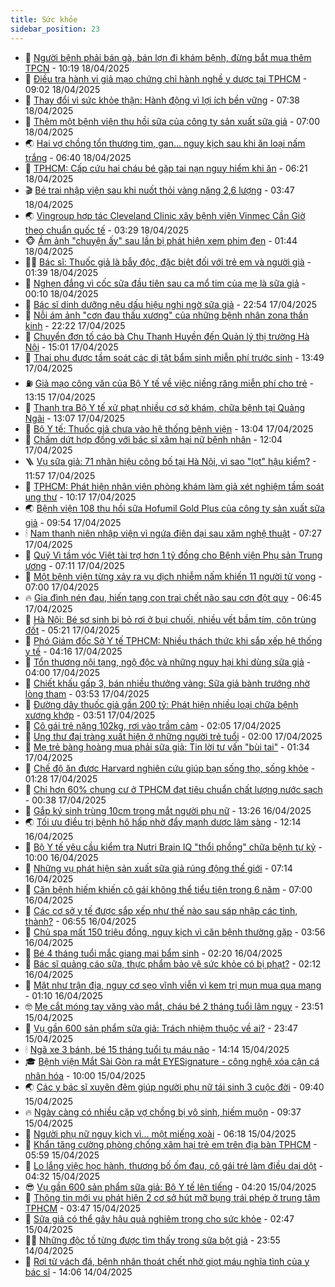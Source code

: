 ```yaml
---
title: Sức khỏe
sidebar_position: 23
---
```


<!-- dantri-suc-khoe:START -->
- 🤔 [Người bệnh phải bán gà, bán lợn đi khám bệnh, đừng bắt mua thêm TPCN](https://dantri.com.vn/suc-khoe/nguoi-benh-phai-ban-ga-ban-lon-di-kham-benh-dung-bat-mua-them-tpcn-20250418171448660.htm) - 10:19 18/04/2025
- 🚦 [Điều tra hành vi giả mạo chứng chỉ hành nghề y dược tại TPHCM](https://dantri.com.vn/suc-khoe/dieu-tra-hanh-vi-gia-mao-chung-chi-hanh-nghe-y-duoc-tai-tphcm-20250418091016537.htm) - 09:02 18/04/2025
- 🤖 [Thay đổi vì sức khỏe thận: Hành động vì lợi ích bền vững](https://dantri.com.vn/suc-khoe/thay-doi-vi-suc-khoe-than-hanh-dong-vi-loi-ich-ben-vung-20250418140257789.htm) - 07:38 18/04/2025
- 🐻 [Thêm một bệnh viện thu hồi sữa của công ty sản xuất sữa giả](https://dantri.com.vn/suc-khoe/them-mot-benh-vien-thu-hoi-sua-cua-cong-ty-san-xuat-sua-gia-20250418135743727.htm) - 07:00 18/04/2025
- 🌏 [Hai vợ chồng tổn thương tim, gan... nguy kịch sau khi ăn loại nấm trắng](https://dantri.com.vn/suc-khoe/hai-vo-chong-ton-thuong-tim-gan-nguy-kich-sau-khi-an-loai-nam-trang-20250418134049771.htm) - 06:40 18/04/2025
- 👺 [TPHCM: Cấp cứu hai cháu bé gặp tai nạn nguy hiểm khi ăn](https://dantri.com.vn/suc-khoe/tphcm-cap-cuu-hai-chau-be-gap-tai-nan-nguy-hiem-khi-an-20250418130901037.htm) - 06:21 18/04/2025
- 🎬 [Bé trai nhập viện sau khi nuốt thỏi vàng nặng 2,6 lượng](https://dantri.com.vn/suc-khoe/be-trai-nhap-vien-sau-khi-nuot-thoi-vang-nang-26-luong-20250418094437133.htm) - 03:47 18/04/2025
- 🌏 [Vingroup hợp tác Cleveland Clinic xây bệnh viện Vinmec Cần Giờ theo chuẩn quốc tế](https://dantri.com.vn/suc-khoe/vingroup-hop-tac-cleveland-clinic-xay-benh-vien-vinmec-can-gio-theo-chuan-quoc-te-20250418100638451.htm) - 03:29 18/04/2025
- 🐵 [Ám ảnh &quot;chuyện ấy&quot; sau lần bị phát hiện xem phim đen](https://dantri.com.vn/suc-khoe/am-anh-chuyen-ay-sau-lan-bi-phat-hien-xem-phim-den-20250417233411124.htm) - 01:44 18/04/2025
- 👨‍🏫 [Bác sĩ: Thuốc giả là bẫy độc, đặc biệt đối với trẻ em và người già](https://dantri.com.vn/suc-khoe/bac-si-thuoc-gia-la-bay-doc-dac-biet-doi-voi-tre-em-va-nguoi-gia-20250418074749903.htm) - 01:39 18/04/2025
- 🤗 [Nghẹn đắng vì cốc sữa đầu tiên sau ca mổ tim của mẹ là sữa giả](https://dantri.com.vn/suc-khoe/nghen-dang-vi-coc-sua-dau-tien-sau-ca-mo-tim-cua-me-la-sua-gia-20250417210257947.htm) - 00:10 18/04/2025
- 🫶 [Bác sĩ dinh dưỡng nêu dấu hiệu nghi ngờ sữa giả](https://dantri.com.vn/suc-khoe/bac-si-dinh-duong-neu-dau-hieu-nghi-ngo-sua-gia-20250417105817469.htm) - 22:54 17/04/2025
- 🙉 [Nỗi ám ảnh &quot;cơn đau thấu xương&quot; của những bệnh nhân zona thần kinh](https://dantri.com.vn/suc-khoe/noi-am-anh-con-dau-thau-xuong-cua-nhung-benh-nhan-zona-than-kinh-20250417231430254.htm) - 22:22 17/04/2025
- 🦅 [Chuyển đơn tố cáo bà Chu Thanh Huyền đến Quản lý thị trường Hà Nội](https://dantri.com.vn/suc-khoe/chuyen-don-to-cao-ba-chu-thanh-huyen-den-quan-ly-thi-truong-ha-noi-20250417213611753.htm) - 15:01 17/04/2025
- 🐘 [Thai phụ được tầm soát các dị tật bẩm sinh miễn phí trước sinh](https://dantri.com.vn/suc-khoe/thai-phu-duoc-tam-soat-cac-di-tat-bam-sinh-mien-phi-truoc-sinh-20250417182859072.htm) - 13:49 17/04/2025
- ⛽️ [Giả mạo công văn của Bộ Y tế về việc niềng răng miễn phí cho trẻ](https://dantri.com.vn/suc-khoe/gia-mao-cong-van-cua-bo-y-te-ve-viec-nieng-rang-mien-phi-cho-tre-20250417193831827.htm) - 13:15 17/04/2025
- 🤡 [Thanh tra Bộ Y tế xử phạt nhiều cơ sở khám, chữa bệnh tại Quảng Ngãi](https://dantri.com.vn/suc-khoe/thanh-tra-bo-y-te-xu-phat-nhieu-co-so-kham-chua-benh-tai-quang-ngai-20250417174624411.htm) - 13:07 17/04/2025
- 💼 [Bộ Y tế: Thuốc giả chưa vào hệ thống bệnh viện](https://dantri.com.vn/suc-khoe/bo-y-te-thuoc-gia-chua-vao-he-thong-benh-vien-20250417153912820.htm) - 13:04 17/04/2025
- 🤔 [Chấm dứt hợp đồng với bác sĩ xâm hại nữ bệnh nhân](https://dantri.com.vn/suc-khoe/cham-dut-hop-dong-voi-bac-si-xam-hai-nu-benh-nhan-20250417180148350.htm) - 12:04 17/04/2025
- 🪜 [Vụ sữa giả: 71 nhãn hiệu công bố tại Hà Nội, vì sao &quot;lọt&quot; hậu kiểm?](https://dantri.com.vn/suc-khoe/vu-sua-gia-71-nhan-hieu-cong-bo-tai-ha-noi-vi-sao-lot-hau-kiem-20250417185220815.htm) - 11:57 17/04/2025
- 📝 [TPHCM: Phát hiện nhân viên phòng khám làm giả xét nghiệm tầm soát ung thư](https://dantri.com.vn/suc-khoe/tphcm-phat-hien-nhan-vien-phong-kham-lam-gia-xet-nghiem-tam-soat-ung-thu-20250417163216645.htm) - 10:17 17/04/2025
- 🌏 [Bệnh viện 108 thu hồi sữa Hofumil Gold Plus của công ty sản xuất sữa giả](https://dantri.com.vn/suc-khoe/benh-vien-108-thu-hoi-sua-hofumil-gold-plus-cua-cong-ty-san-xuat-sua-gia-20250417163735553.htm) - 09:54 17/04/2025
- 🕯 [Nam thanh niên nhập viện vì ngứa điên dại sau xăm nghệ thuật](https://dantri.com.vn/suc-khoe/nam-thanh-nien-nhap-vien-vi-ngua-dien-dai-sau-xam-nghe-thuat-20250417142419078.htm) - 07:27 17/04/2025
- 🦍 [Quỹ Vì tầm vóc Việt tài trợ hơn 1 tỷ đồng cho Bệnh viện Phụ sản Trung ương](https://dantri.com.vn/suc-khoe/quy-vi-tam-voc-viet-tai-tro-hon-1-ty-dong-cho-benh-vien-phu-san-trung-uong-20250417140253806.htm) - 07:11 17/04/2025
- 🌈 [Một bệnh viện từng xảy ra vụ dịch nhiễm nấm khiến 11 người tử vong](https://dantri.com.vn/suc-khoe/mot-benh-vien-tung-xay-ra-vu-dich-nhiem-nam-khien-11-nguoi-tu-vong-20250417125719470.htm) - 07:00 17/04/2025
- 🔥 [Gia đình nén đau, hiến tạng con trai chết não sau cơn đột quỵ](https://dantri.com.vn/suc-khoe/gia-dinh-nen-dau-hien-tang-con-trai-chet-nao-sau-con-dot-quy-20250417130311422.htm) - 06:45 17/04/2025
- 🌊 [Hà Nội: Bé sơ sinh bị bỏ rơi ở bụi chuối, nhiều vết bầm tím, côn trùng đốt](https://dantri.com.vn/suc-khoe/ha-noi-be-so-sinh-bi-bo-roi-o-bui-chuoi-nhieu-vet-bam-tim-con-trung-dot-20250417115619828.htm) - 05:21 17/04/2025
- 🚦 [Phó Giám đốc Sở Y tế TPHCM: Nhiều thách thức khi sắp xếp hệ thống y tế](https://dantri.com.vn/suc-khoe/pho-giam-doc-so-y-te-tphcm-nhieu-thach-thuc-khi-sap-xep-he-thong-y-te-20250417094357199.htm) - 04:16 17/04/2025
- 🤖 [Tổn thương nội tạng, ngộ độc và những nguy hại khi dùng sữa giả](https://dantri.com.vn/suc-khoe/ton-thuong-noi-tang-ngo-doc-va-nhung-nguy-hai-khi-dung-sua-gia-20250417101837274.htm) - 04:00 17/04/2025
- 🤡 [Chiết khấu gấp 3, bán nhiều thưởng vàng: Sữa giả bành trướng nhờ lòng tham](https://dantri.com.vn/suc-khoe/chiet-khau-gap-3-ban-nhieu-thuong-vang-sua-gia-banh-truong-nho-long-tham-20250417100549456.htm) - 03:53 17/04/2025
- 💂 [Đường dây thuốc giả gần 200 tỷ: Phát hiện nhiều loại chữa bệnh xương khớp](https://dantri.com.vn/suc-khoe/duong-day-thuoc-gia-gan-200-ty-phat-hien-nhieu-loai-chua-benh-xuong-khop-20250417100217820.htm) - 03:51 17/04/2025
- 🦄 [Cô gái trẻ nặng 102kg, rơi vào trầm cảm](https://dantri.com.vn/suc-khoe/co-gai-tre-nang-102kg-roi-vao-tram-cam-20250417090435199.htm) - 02:05 17/04/2025
- 🧠 [Ung thư đại tràng xuất hiện ở những người trẻ tuổi](https://dantri.com.vn/suc-khoe/ung-thu-dai-trang-xuat-hien-o-nhung-nguoi-tre-tuoi-20250416212155211.htm) - 02:00 17/04/2025
- 🤖 [Mẹ trẻ bàng hoàng mua phải sữa giả: Tin lời tư vấn &quot;bùi tai&quot;](https://dantri.com.vn/suc-khoe/me-tre-bang-hoang-mua-phai-sua-gia-tin-loi-tu-van-bui-tai-20250416194754111.htm) - 01:34 17/04/2025
- 💼 [Chế độ ăn được Harvard nghiên cứu giúp bạn sống thọ, sống khỏe](https://dantri.com.vn/suc-khoe/che-do-an-duoc-harvard-nghien-cuu-giup-ban-song-tho-song-khoe-20250415080211207.htm) - 01:28 17/04/2025
- 🧰 [Chỉ hơn 60% chung cư ở TPHCM đạt tiêu chuẩn chất lượng nước sạch](https://dantri.com.vn/suc-khoe/chi-hon-60-chung-cu-o-tphcm-dat-tieu-chuan-chat-luong-nuoc-sach-20250416183104224.htm) - 00:38 17/04/2025
- 🎉 [Gắp ký sinh trùng 10cm trong mắt người phụ nữ](https://dantri.com.vn/suc-khoe/gap-ky-sinh-trung-10cm-trong-mat-nguoi-phu-nu-20250416185253218.htm) - 13:26 16/04/2025
- 🌏 [Tối ưu điều trị bệnh hô hấp nhờ đẩy mạnh dược lâm sàng](https://dantri.com.vn/suc-khoe/toi-uu-dieu-tri-benh-ho-hap-nho-day-manh-duoc-lam-sang-20250416163424708.htm) - 12:14 16/04/2025
- 📝 [Bộ Y tế yêu cầu kiểm tra Nutri Brain IQ &quot;thổi phồng&quot; chữa bệnh tự kỷ](https://dantri.com.vn/suc-khoe/bo-y-te-yeu-cau-kiem-tra-nutri-brain-iq-thoi-phong-chua-benh-tu-ky-20250416165948574.htm) - 10:00 16/04/2025
- 🧠 [Những vụ phát hiện sản xuất sữa giả rúng động thế giới](https://dantri.com.vn/suc-khoe/nhung-vu-phat-hien-san-xuat-sua-gia-rung-dong-the-gioi-20250416114543739.htm) - 07:14 16/04/2025
- 🚀 [Căn bệnh hiếm khiến cô gái không thể tiểu tiện trong 6 năm](https://dantri.com.vn/suc-khoe/can-benh-hiem-khien-co-gai-khong-the-tieu-tien-trong-6-nam-20250415141652121.htm) - 07:00 16/04/2025
- 💯 [Các cơ sở y tế được sắp xếp như thế nào sau sáp nhập các tỉnh, thành?](https://dantri.com.vn/suc-khoe/cac-co-so-y-te-duoc-sap-xep-nhu-the-nao-sau-sap-nhap-cac-tinh-thanh-20250416115434427.htm) - 06:55 16/04/2025
- 🫶 [Chủ spa mất 150 triệu đồng, nguy kịch vì căn bệnh thường gặp](https://dantri.com.vn/suc-khoe/chu-spa-mat-150-trieu-dong-nguy-kich-vi-can-benh-thuong-gap-20250416092429707.htm) - 03:56 16/04/2025
- 👹 [Bé 4 tháng tuổi mắc giang mai bẩm sinh](https://dantri.com.vn/suc-khoe/be-4-thang-tuoi-mac-giang-mai-bam-sinh-20250416091913024.htm) - 02:20 16/04/2025
- 🤩 [Bác sĩ quảng cáo sữa, thực phẩm bảo vệ sức khỏe có bị phạt?](https://dantri.com.vn/suc-khoe/bac-si-quang-cao-sua-thuc-pham-bao-ve-suc-khoe-co-bi-phat-20250415223228887.htm) - 02:12 16/04/2025
- 🌊 [Mặt như trận địa, nguy cơ sẹo vĩnh viễn vì kem trị mụn mua qua mạng](https://dantri.com.vn/suc-khoe/mat-nhu-tran-dia-nguy-co-seo-vinh-vien-vi-kem-tri-mun-mua-qua-mang-20250415083658625.htm) - 01:10 16/04/2025
- 🤓 [Mẹ cắt móng tay văng vào mắt, cháu bé 2 tháng tuổi lâm nguy](https://dantri.com.vn/suc-khoe/me-cat-mong-tay-vang-vao-mat-chau-be-2-thang-tuoi-lam-nguy-20250415220310873.htm) - 23:51 15/04/2025
- 🌝 [Vụ gần 600 sản phẩm sữa giả: Trách nhiệm thuộc về ai?](https://dantri.com.vn/suc-khoe/vu-gan-600-san-pham-sua-gia-trach-nhiem-thuoc-ve-ai-20250415184523527.htm) - 23:47 15/04/2025
- 🕯 [Ngã xe 3 bánh, bé 15 tháng tuổi tụ máu não](https://dantri.com.vn/suc-khoe/nga-xe-3-banh-be-15-thang-tuoi-tu-mau-nao-20250415211405476.htm) - 14:14 15/04/2025
- 🎓 [Bệnh viện Mắt Sài Gòn ra mắt EYESignature - công nghệ xóa cận cá nhân hóa](https://dantri.com.vn/suc-khoe/benh-vien-mat-sai-gon-ra-mat-eyesignature-cong-nghe-xoa-can-ca-nhan-hoa-20250415162202240.htm) - 10:00 15/04/2025
- 🌏 [Các y bác sĩ xuyên đêm giúp người phụ nữ tái sinh 3 cuộc đời](https://dantri.com.vn/suc-khoe/cac-y-bac-si-xuyen-dem-giup-nguoi-phu-nu-tai-sinh-3-cuoc-doi-20250415145106525.htm) - 09:40 15/04/2025
- 🔥 [Ngày càng có nhiều cặp vợ chồng bị vô sinh, hiếm muộn](https://dantri.com.vn/suc-khoe/ngay-cang-co-nhieu-cap-vo-chong-bi-vo-sinh-hiem-muon-20250415141747736.htm) - 09:37 15/04/2025
- 📝 [Người phụ nữ nguy kịch vì... một miếng xoài](https://dantri.com.vn/suc-khoe/nguoi-phu-nu-nguy-kich-vi-mot-mieng-xoai-20250415125559638.htm) - 06:18 15/04/2025
- 🧠 [Khẩn tăng cường phòng chống xâm hại trẻ em trên địa bàn TPHCM](https://dantri.com.vn/suc-khoe/khan-tang-cuong-phong-chong-xam-hai-tre-em-tren-dia-ban-tphcm-20250415092454943.htm) - 05:59 15/04/2025
- 🦅 [Lo lắng việc học hành, thương bố ốm đau, cô gái trẻ làm điều dại dột](https://dantri.com.vn/suc-khoe/lo-lang-viec-hoc-hanh-thuong-bo-om-dau-co-gai-tre-lam-dieu-dai-dot-20250415105014906.htm) - 04:32 15/04/2025
- 😎 [Vụ gần 600 sản phẩm sữa giả: Bộ Y tế lên tiếng](https://dantri.com.vn/suc-khoe/vu-gan-600-san-pham-sua-gia-bo-y-te-len-tieng-20250415112015516.htm) - 04:20 15/04/2025
- 🎉 [Thông tin mới vụ phát hiện 2 cơ sở hút mỡ bụng trái phép ở trung tâm TPHCM](https://dantri.com.vn/suc-khoe/thong-tin-moi-vu-phat-hien-2-co-so-hut-mo-bung-trai-phep-o-trung-tam-tphcm-20250415103722244.htm) - 03:47 15/04/2025
- 🫣 [Sữa giả có thể gây hậu quả nghiêm trọng cho sức khỏe](https://dantri.com.vn/suc-khoe/sua-gia-co-the-gay-hau-qua-nghiem-trong-cho-suc-khoe-20250415091833026.htm) - 02:47 15/04/2025
- 🧑‍🏫 [Những độc tố từng được tìm thấy trong sữa bột giả](https://dantri.com.vn/suc-khoe/nhung-doc-to-tung-duoc-tim-thay-trong-sua-bot-gia-20250415065141442.htm) - 23:55 14/04/2025
- 🥷 [Rơi từ vách đá, bệnh nhân thoát chết nhờ giọt máu nghĩa tình của y bác sĩ](https://dantri.com.vn/suc-khoe/roi-tu-vach-da-benh-nhan-thoat-chet-nho-giot-mau-nghia-tinh-cua-y-bac-si-20250414195417724.htm) - 14:06 14/04/2025<!-- dantri-suc-khoe:END -->
